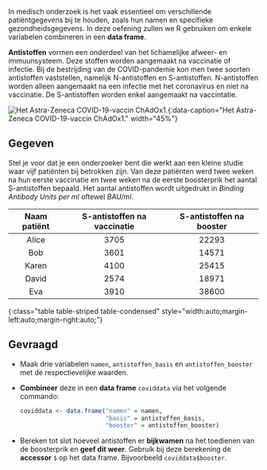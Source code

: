 In medisch onderzoek is het vaak essentieel om verschillende patiëntgegevens bij te houden, zoals hun namen en specifieke gezondheidsgegevens. In deze oefening zullen we R gebruiken om enkele variabelen combineren in een **data frame**.

**Antistoffen** vormen een onderdeel van het lichamelijke afweer- en immuunsysteem. Deze stoffen worden aangemaakt na vaccinatie of infectie. Bij de bestrijding van de COVID-pandemie kon men twee soorten antistoffen vaststellen, namelijk N-antistoffen en S-antistoffen. N-antistoffen worden alleen aangemaakt na een infectie met het coronavirus en niet na vaccinatie. De S-antistoffen worden enkel aangemaakt na vaccintatie.

![Het Astra-Zeneca COVID-19-vaccin ChAdOx1.](media/brano.jpg "Foto door Braño op Unsplash."){:data-caption="Het Astra-Zeneca COVID-19-vaccin ChAdOx1." width="45%"}

## Gegeven

Stel je voor dat je een onderzoeker bent die werkt aan een kleine studie waar vijf patiënten bij betrokken zijn. Van deze patiënten werd twee weken na hun eerste vaccinatie en twee weken na de eerste boosterprik het aantal S-antistoffen bepaald. Het aantal antistoffen wordt uitgedrukt in *Binding Antibody Units per ml* oftewel *BAU/ml*.

| Naam patiënt | S-antistoffen na vaccinatie | S-antistoffen na booster|
|:-----:|:----:|:------:|
| Alice | 3705 | 22293  |
| Bob   | 3601 | 14571  |
| Karen | 4100 | 25415  |
| David | 2574 | 18971  |
| Eva   | 3910 | 38600  |
{:class="table table-striped table-condensed" style="width:auto;margin-left:auto;margin-right:auto;"}

## Gevraagd

- Maak drie variabelen `namen`, `antistoffen_basis` en `antistoffen_booster` met de respectievelijke waarden.

- **Combineer** deze in een **data frame** `coviddata` via het volgende commando:

    ```R
    coviddata <- data.frame("namen" = namen,
                            "basis" = antistoffen_basis,
                            "booster" = antistoffen_booster)
    ```
- Bereken tot slot hoeveel antistoffen er **bijkwamen** na het toedienen van de boosterprik en **geef dit weer**. Gebruik bij deze berekening de **accessor** `$` op het data frame. Bijvoorbeeld `coviddata$booster`.


